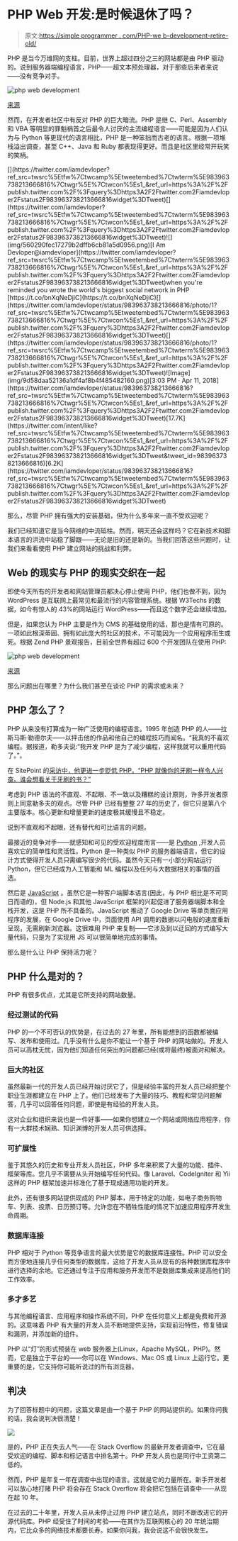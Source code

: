 # PHP Web 开发:是时候退休了吗？

> 原文:[https://simple programmer . com/PHP-we b-development-retire-old/](https://simpleprogrammer.com/php-web-development-retire-old/)

PHP 是当今万维网的支柱。目前，世界上超过四分之三的网站都是由 PHP 驱动的。说到服务器端编程语言，PHP——超文本预处理器，对于那些后来者来说——没有竞争对手。

![php web development](img/7ee292b7c6b6e98076a26e05371f775b.png)

[来源](https://w3techs.com/technologies/market/progrdamming_language/)

然而，在开发者社区中有反对 PHP 的巨大暗流。PHP 是继 C、Perl、Assembly 和 VBA 等明显的罪魁祸首之后最令人讨厌的主流编程语言——可能是因为人们认为与 Python 等更现代的语言相比，PHP 是一种笨拙而古老的语言。根据一项堆栈溢出调查，甚至 C++、Java 和 Ruby 都表现得更好。而且是社区里经常开玩笑的笑柄。

<article role="article" data-focusable="true" tabindex="0" class="css-1dbjc4n r-14lw9ot r-1ny4l3l r-1inuy60 r-1yt7n81 r-ry3cjt r-m611by r-o7ynqc r-6416eg" onmouseover="this.style.backgroundColor='rgb(245, 248, 258)'" onmouseout="this.style.backgroundColor='rgb(255,255,255)'">[](https://twitter.com/iamdevloper?ref_src=twsrc%5Etfw%7Ctwcamp%5Etweetembed%7Ctwterm%5E983963738213666816%7Ctwgr%5E%7Ctwcon%5Es1_&ref_url=https%3A%2F%2Fpublish.twitter.com%2F%3Fquery%3Dhttps3A2F2Ftwitter.com2Fiamdevloper2Fstatus2F983963738213666816widget%3DTweet)[](https://twitter.com/iamdevloper?ref_src=twsrc%5Etfw%7Ctwcamp%5Etweetembed%7Ctwterm%5E983963738213666816%7Ctwgr%5E%7Ctwcon%5Es1_&ref_url=https%3A%2F%2Fpublish.twitter.com%2F%3Fquery%3Dhttps3A2F2Ftwitter.com2Fiamdevloper2Fstatus2F983963738213666816widget%3DTweet)![](img/560290fec17279b2dffb6cb81a5d0956.png)[I Am Devloper@iamdevloper](https://twitter.com/iamdevloper?ref_src=twsrc%5Etfw%7Ctwcamp%5Etweetembed%7Ctwterm%5E983963738213666816%7Ctwgr%5E%7Ctwcon%5Es1_&ref_url=https%3A%2F%2Fpublish.twitter.com%2F%3Fquery%3Dhttps3A2F2Ftwitter.com2Fiamdevloper2Fstatus2F983963738213666816widget%3DTweet)when you're reminded you wrote the world's biggest social network in PHP [https://t.co/bnXqNeDjiC](https://t.co/bnXqNeDjiC)[](https://twitter.com/iamdevloper/status/983963738213666816/photo/1?ref_src=twsrc%5Etfw%7Ctwcamp%5Etweetembed%7Ctwterm%5E983963738213666816%7Ctwgr%5E%7Ctwcon%5Es1_&ref_url=https%3A%2F%2Fpublish.twitter.com%2F%3Fquery%3Dhttps3A2F2Ftwitter.com2Fiamdevloper2Fstatus2F983963738213666816widget%3DTweet)[](https://twitter.com/iamdevloper/status/983963738213666816/photo/1?ref_src=twsrc%5Etfw%7Ctwcamp%5Etweetembed%7Ctwterm%5E983963738213666816%7Ctwgr%5E%7Ctwcon%5Es1_&ref_url=https%3A%2F%2Fpublish.twitter.com%2F%3Fquery%3Dhttps3A2F2Ftwitter.com2Fiamdevloper2Fstatus2F983963738213666816widget%3DTweet)![Image](img/9d58daa52136a1df4af8b4f485482160.png)[3:03 PM · Apr 11, 2018](https://twitter.com/iamdevloper/status/983963738213666816?ref_src=twsrc%5Etfw%7Ctwcamp%5Etweetembed%7Ctwterm%5E983963738213666816%7Ctwgr%5E%7Ctwcon%5Es1_&ref_url=https%3A%2F%2Fpublish.twitter.com%2F%3Fquery%3Dhttps3A2F2Ftwitter.com2Fiamdevloper2Fstatus2F983963738213666816widget%3DTweet)[17.7K](https://twitter.com/intent/like?ref_src=twsrc%5Etfw%7Ctwcamp%5Etweetembed%7Ctwterm%5E983963738213666816%7Ctwgr%5E%7Ctwcon%5Es1_&ref_url=https%3A%2F%2Fpublish.twitter.com%2F%3Fquery%3Dhttps3A2F2Ftwitter.com2Fiamdevloper2Fstatus2F983963738213666816widget%3DTweet&tweet_id=983963738213666816)[6.2K](https://twitter.com/iamdevloper/status/983963738213666816?ref_src=twsrc%5Etfw%7Ctwcamp%5Etweetembed%7Ctwterm%5E983963738213666816%7Ctwgr%5E%7Ctwcon%5Es1_&ref_url=https%3A%2F%2Fpublish.twitter.com%2F%3Fquery%3Dhttps3A2F2Ftwitter.com2Fiamdevloper2Fstatus2F983963738213666816widget%3DTweet)</article>

那么，尽管 PHP 拥有强大的安装基础，但为什么多年来一直不受欢迎呢？

我们已经知道它是当今网络的中流砥柱。然而，明天还会这样吗？它在新技术和脚本语言的洪流中站稳了脚跟——无论是旧的还是新的。当我们回答这些问题时，让我们来看看使用 PHP 建立网站的挑战和利弊。

## Web 的现实与 PHP 的现实交织在一起

即使今天所有的开发者和网站管理员都决心停止使用 PHP，他们也做不到，因为 WordPress 是互联网上最常见和最流行的内容管理系统。根据 W3Techs 的数据，如今有惊人的 43%的网站运行 WordPress——而且这个数字还会继续增加。

但是，如果您认为 PHP 主要是作为 CMS 的基础使用的话，那也是情有可原的。一项如此根深蒂固、拥有如此庞大的社区的技术，不可能因为一个应用程序而生或死。根据 Zend PHP 景观报告，目前全世界有超过 600 个开发团队在使用 PHP:

![php web development](img/74c7965c92f6ed040946867a0226ee88.png)

[来源](https://www.zend.com/resources/2021-php-landscape-report)

那么问题出在哪里？为什么我们甚至在谈论 PHP 的需求或未来？

## PHP 怎么了？

PHP 从来没有打算成为一种广泛使用的编程语言。1995 年创造 PHP 的人——拉斯马斯·勒德尔夫——以抨击他的作品和他自己的编程技巧而闻名。“我真的不喜欢编程。据报道，勒多夫说:“我开发 PHP 是为了减少编程，这样我就可以重用代码了。”。

在 SitePoint 的[采访中，他更进一步贬低 PHP。“PHP 就像你的牙刷一样令人兴奋。谁会想看关于牙刷的书？”](https://www.sitepoint.com/phps-creator-rasmus-lerdorf/)

考虑到 PHP 语法的不直观、不起眼、不一致以及糟糕的设计原则，许多开发者原则上同意勒多夫的观点。尽管 PHP 已经有整整 27 年的历史了，但它只是第八个主要版本。核心更新和增量更新的速度极其缓慢且不稳定。

说到不直观和不起眼，还有替代和可比语言的问题。

最接近的竞争对手——就感知和可见的受欢迎程度而言——是 [Python](https://simpleprogrammer.com/5-benefits-of-python/) ,开发人员喜欢它的简单性和灵活性。Python 是一种类似 PHP 的服务器端语言，但它的设计方式使得开发人员只需编写很少的代码。虽然今天只有一小部分网站运行 Python，但它已经成为人工智能和 ML 编程以及任何与大数据相关的事情的首选。

然后是 [JavaScript](https://learn.simpleprogrammer.com/javascript-launchpad-fec66c37-0639-4bed-910f-a48577c4e8e8) 。虽然它是一种客户端脚本语言(因此，与 PHP 相比是不可同日而语的)，但 Node.js 和其他 JavaScript 框架的兴起促进了服务器端脚本和全栈开发，这是 PHP 所不具备的。JavaScript 推动了 Google Drive 等单页面应用程序的发展，在 Google Drive 中，页面使用 API 调用的数据以闪电般的速度重新呈现，无需刷新浏览器。这很难用 PHP 来复制——它涉及到以迂回的方式编写大量代码，只是为了实现用 JS 可以很简单地完成的事情。

那么是什么让 PHP 保持活力呢？

## PHP 什么是对的？

PHP 有很多优点，尤其是它所支持的网站数量。

### 经过测试的代码

PHP 的一个不可否认的优势是，在过去的 27 年里，所有能想到的函数都被编写、发布和使用过。几乎没有什么是你不能让一个基于 PHP 的网站做的。开发人员可以高枕无忧，因为他们知道任何突出的问题都已经(或将最终)被面对和解决。

### 巨大的社区

虽然最新一代的开发人员已经开始讨厌它了，但是经验丰富的开发人员已经把整个职业生涯都建立在 PHP 上了。他们已经发布了大量的技巧、教程和常见问题解答，几乎可以回答任何问题，即使是有经验的开发人员。

这对企业和组织来说也是一件好事——如果你想建立一个网站或网络应用程序，你有一大群技术娴熟、知识渊博的开发人员可供选择。

### 可扩展性

鉴于其悠久的历史和专业开发人员社区，PHP 多年来积累了大量的功能、插件、框架等库。您几乎不需要从头开始编写任何代码。像 Laravel、CodeIgniter 和 Yii 这样的 PHP 框架加速并标准化了基于现成通用功能的开发。

此外，还有很多网站提供现成的 PHP 脚本，用于特定的功能，如电子商务购物车、列表、投票、日历预订等。允许您在不牺牲性能的情况下加速应用程序开发生命周期。

### 数据库连接

PHP 相对于 Python 等竞争语言的最大优势是它的数据库连接性。PHP 可以安全而方便地连接几乎任何类型的数据库，这给了开发人员从现有的各种数据库程序中进行选择的余地。它还通过专注于应用和服务开发而不是数据库集成来提高他们的工作效率。

### 多才多艺

与其他编程语言、应用程序和操作系统不同，PHP 在任何意义上都是免费和开源的。这意味着 PHP 有大量的开发人员不断地提供支持，实现前沿特性，修复错误和漏洞，并添加新的组件。

PHP 以“灯”的形式预装在 web 服务器上(Linux，Apache MySQL，PHP)。然而，它是独立于平台的——你可以在 Windows、Mac OS 或 Linux 上运行它。更重要的是，它支持你可能听说过的所有浏览器。

## 判决

为了回答标题中的问题，这篇文章是由一个基于 PHP 的网站提供的。如果你问我的话，我会说判决很清楚！

![](img/55c3921908ff74400204a4e06693f306.png)

是的，PHP 正在失去人气——在 Stack Overflow 的最新开发者调查中，它在最受欢迎的编程、脚本和标记语言中排名第十。PHP 开发人员也是同行中工资第二低的。

然而，PHP 是年复一年在调查中出现的语言。这就是它的力量所在。新手开发者可以放心地打赌 PHP 将会存在 Stack Overflow 将会把它包括在调查中——从现在起 10 年。

在过去的二十年里，开发人员从未停止过用 PHP 建立站点，同时不断改进它的开源代码库。PHP 经受住了时间的考验——在其作为互联网核心的 20 年统治期内，它比众多的网络技术都要长寿。如果你问我，我会说这不会很快发生。